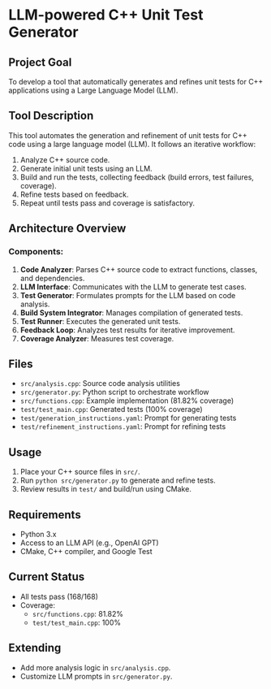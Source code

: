 # LLM-powered C++ Unit Test Generator

## Project Goal
To develop a tool that automatically generates and refines unit tests for C++ applications using a Large Language Model (LLM).

## Tool Description
This tool automates the generation and refinement of unit tests for C++ code using a large language model (LLM). It follows an iterative workflow:
1. Analyze C++ source code.
2. Generate initial unit tests using an LLM.
3. Build and run the tests, collecting feedback (build errors, test failures, coverage).
4. Refine tests based on feedback.
5. Repeat until tests pass and coverage is satisfactory.

## Architecture Overview
### Components:
1. **Code Analyzer**: Parses C++ source code to extract functions, classes, and dependencies.
2. **LLM Interface**: Communicates with the LLM to generate test cases.
3. **Test Generator**: Formulates prompts for the LLM based on code analysis.
4. **Build System Integrator**: Manages compilation of generated tests.
5. **Test Runner**: Executes the generated unit tests.
6. **Feedback Loop**: Analyzes test results for iterative improvement.
7. **Coverage Analyzer**: Measures test coverage.

## Files
- `src/analysis.cpp`: Source code analysis utilities
- `src/generator.py`: Python script to orchestrate workflow
- `src/functions.cpp`: Example implementation (81.82% coverage)
- `test/test_main.cpp`: Generated tests (100% coverage)
- `test/generation_instructions.yaml`: Prompt for generating tests
- `test/refinement_instructions.yaml`: Prompt for refining tests

## Usage
1. Place your C++ source files in `src/`.
2. Run `python src/generator.py` to generate and refine tests.
3. Review results in `test/` and build/run using CMake.

## Requirements
- Python 3.x
- Access to an LLM API (e.g., OpenAI GPT)
- CMake, C++ compiler, and Google Test

## Current Status
- All tests pass (168/168)
- Coverage:
  - `src/functions.cpp`: 81.82%
  - `test/test_main.cpp`: 100%

## Extending
- Add more analysis logic in `src/analysis.cpp`.
- Customize LLM prompts in `src/generator.py`.